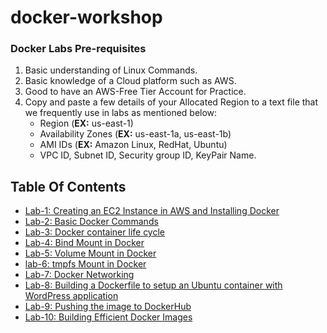 # docker-workshop

### Docker Labs Pre-requisites
1. Basic understanding of Linux Commands.
2. Basic knowledge of a Cloud platform such as AWS.
3. Good to have an AWS-Free Tier Account for Practice.
4. Copy and paste a few details of your Allocated Region to a text file that we frequently use in labs as mentioned below:
     - Region (**EX:** us-east-1)
     - Availability Zones (**EX:** us-east-1a, us-east-1b)
     - AMI IDs (**EX:** Amazon Linux, RedHat, Ubuntu)
     - VPC ID, Subnet ID, Security group ID, KeyPair Name.

## Table Of Contents
* [Lab-1: Creating an EC2 Instance in AWS and Installing Docker](https://github.com/Mehar-Nafis/DockerEssentials/blob/main/Creating%20an%20EC2%20Instance%20in%20AWS%20and%20Installing%20Docker.md)
* [Lab-2: Basic Docker Commands](https://github.com/Mehar-Nafis/DockerEssentials/blob/main/Basic%20Docker%20Commands.md)
* [Lab-3: Docker container life cycle](https://github.com/Mehar-Nafis/DockerEssentials/blob/main/Docker%20container%20life%20cycle.md)
* [Lab-4: Bind Mount in Docker](https://github.com/Mehar-Nafis/DockerEssentials/blob/main/Bind%20Mount%20in%20Docker.md)
* [Lab-5: Volume Mount in Docker](https://github.com/Mehar-Nafis/DockerEssentials/blob/main/Bind%20Mount%20in%20Docker.md)
* [lab-6: tmpfs Mount in Docker](https://github.com/Mehar-Nafis/DockerEssentials/blob/main/tmpfs%20Mount%20in%20Docker.md)
* [Lab-7: Docker Networking](https://github.com/Mehar-Nafis/DockerEssentials/blob/main/Docker%20Networking.md)
* [Lab-8: Building a Dockerfile to setup an Ubuntu container with WordPress application](https://github.com/Mehar-Nafis/DockerEssentials/blob/main/Building%20a%20Dockerfile%20to%20setup%20an%20Ubuntu%20container%20with%20WordPress%20application.md)
* [Lab-9: Pushing the image to DockerHub](https://github.com/Mehar-Nafis/DockerEssentials/blob/main/Pushing%20the%20image%20to%20DockerHub.md)
* [Lab-10: Building Efficient Docker Images](https://github.com/Mehar-Nafis/DockerEssentials/blob/main/Building%20Efficient%20Docker%20Images.md)
